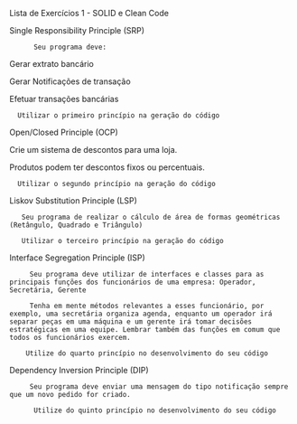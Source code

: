 Lista de Exercícios 1 - SOLID e Clean Code

Single Responsibility Principle (SRP)

          Seu programa deve:

Gerar extrato bancário

Gerar Notificações de transação 

Efetuar transações bancárias

      Utilizar o primeiro princípio na geração do código

 

Open/Closed Principle (OCP)

 

Crie um sistema de descontos para uma loja.

Produtos podem ter descontos fixos ou percentuais.

      Utilizar o segundo princípio na geração do código

 

Liskov Substitution Principle (LSP)

       Seu programa de realizar o cálculo de área de formas geométricas (Retângulo, Quadrado e Triângulo)

       Utilizar o terceiro princípio na geração do código

 

Interface Segregation Principle (ISP)

         Seu programa deve utilizar de interfaces e classes para as principais funções dos funcionários de uma empresa: Operador, Secretária, Gerente

         Tenha em mente métodos relevantes a esses funcionário, por exemplo, uma secretária organiza agenda, enquanto um operador irá separar peças em uma máquina e um gerente irá tomar decisões estratégicas em uma equipe. Lembrar também das funções em comum que todos os funcionários exercem.

        Utilize do quarto princípio no desenvolvimento do seu código

 

Dependency Inversion Principle (DIP)

         Seu programa deve enviar uma mensagem do tipo notificação sempre que um novo pedido for criado.

          Utilize do quinto princípio no desenvolvimento do seu código
